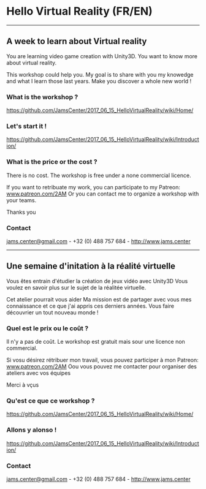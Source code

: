 
# Hello Virtual Reality (FR/EN)
-----------------------------------------------------------------------------------------

## A week to learn about Virtual reality
You are learning video game creation with Unity3D.
You want to know more about virtual reality.

This workshop could help you.
My goal is to share with you my knowedge and what I learn those last years.
Make you discover a whole new world !

### What is the workshop ?
https://github.com/JamsCenter/2017_06_15_HelloVirtualReality/wiki/Home/
### Let's start it !
https://github.com/JamsCenter/2017_06_15_HelloVirtualReality/wiki/Introduction/


### What is the price or the cost ?
There is no cost. 
The workshop is free under a none commercial licence.

If you want to retribuate my work, you can participate to my Patreon: www.patreon.com/2AM
Or you can contact me to organize a workshop with your teams.

Thanks you


### Contact
jams.center@gmail.com - +32 (0) 488 757 684 - http://www.jams.center


-----------------------------------------------------------------------------------------

## Une semaine d'initation à la réalité virtuelle
Vous êtes entrain d'étudier la création de jeux vidéo avec Unity3D
Vous voulez en savoir plus sur le sujet de la réalitée virtuelle.

Cet atelier pourrait vous aider
Ma mission est de partager avec vous mes connaissance et ce que j'ai appris ces derniers années.
Vous faire découvrier un tout nouveau monde !

### Quel est le prix ou le coût ?
Il n'y a pas de coût.
Le workshop est gratuit mais sour une licence non commercial.

Si vosu désirez rétribuer mon travail, vous pouvez participer à mon Patreon: www.patreon.com/2AM
Oou vous pouvez me contacter pour organiser des ateliers avec vos équipes

Merci à vçus


### Qu'est ce que ce workshop ?
https://github.com/JamsCenter/2017_06_15_HelloVirtualReality/wiki/Home/
### Allons y alonso !
https://github.com/JamsCenter/2017_06_15_HelloVirtualReality/wiki/Introduction/


### Contact
jams.center@gmail.com - +32 (0) 488 757 684 - http://www.jams.center

